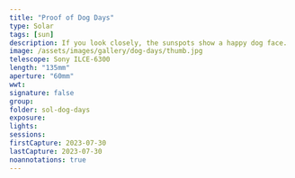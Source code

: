 ```yaml
---
title: "Proof of Dog Days"
type: Solar
tags: [sun]
description: If you look closely, the sunspots show a happy dog face.
image: /assets/images/gallery/dog-days/thumb.jpg
telescope: Sony ILCE-6300
length: "135mm"
aperture: "60mm"
wwt: 
signature: false
group: 
folder: sol-dog-days
exposure: 
lights: 
sessions: 
firstCapture: 2023-07-30
lastCapture: 2023-07-30
noannotations: true
---
```

